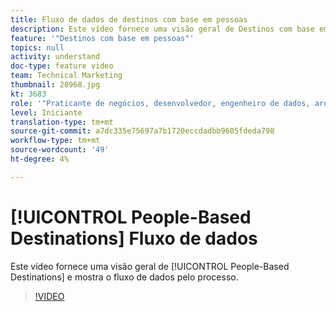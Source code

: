 ```yaml
---
title: Fluxo de dados de destinos com base em pessoas
description: Este vídeo fornece uma visão geral de Destinos com base em pessoas e mostra o fluxo de dados pelo processo.
feature: '"Destinos com base em pessoas"'
topics: null
activity: understand
doc-type: feature video
team: Technical Marketing
thumbnail: 28968.jpg
kt: 3683
role: '"Praticante de negócios, desenvolvedor, engenheiro de dados, arquiteto, arquiteto de dados, administrador, líder"'
level: Iniciante
translation-type: tm+mt
source-git-commit: a7dc335e75697a7b1720eccdadbb9605fdeda798
workflow-type: tm+mt
source-wordcount: '49'
ht-degree: 4%

---
```



# [!UICONTROL People-Based Destinations] Fluxo de dados

Este vídeo fornece uma visão geral de [!UICONTROL People-Based Destinations] e mostra o fluxo de dados pelo processo.

>[!VIDEO](https://video.tv.adobe.com/v/28968/?quality=12)
